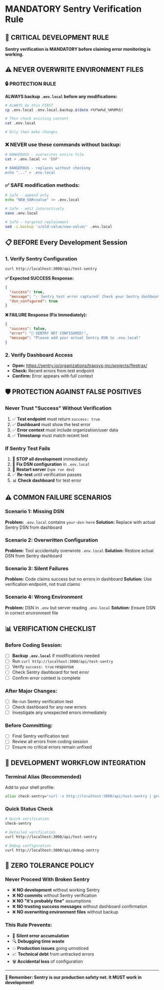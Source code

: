 # MANDATORY Sentry Verification Rule

## 🚨 **CRITICAL DEVELOPMENT RULE**

**Sentry verification is MANDATORY before claiming error monitoring is working.**

## ⚠️ **NEVER OVERWRITE ENVIRONMENT FILES**

### **🔒 PROTECTION RULE**
**ALWAYS backup `.env.local` before any modifications:**

```bash
# ALWAYS do this FIRST
cp .env.local .env.local.backup.$(date +%Y%m%d_%H%M%S)

# Then check existing content
cat .env.local

# Only then make changes
```

### **❌ NEVER use these commands without backup:**
```bash
# DANGEROUS - overwrites entire file
cat > .env.local << 'EOF'

# DANGEROUS - replaces without checking
echo "..." > .env.local
```

### **✅ SAFE modification methods:**
```bash
# Safe - append only
echo "NEW_VAR=value" >> .env.local

# Safe - edit interactively  
nano .env.local

# Safe - targeted replacement
sed -i.backup 's/old-value/new-value/' .env.local
```

## 📋 **BEFORE Every Development Session**

### **1. Verify Sentry Configuration**
```bash
curl http://localhost:3000/api/test-sentry
```

**✅ Expected SUCCESS Response:**
```json
{
  "success": true,
  "message": "✅ Sentry test error captured! Check your Sentry dashboard.",
  "dsn_configured": true
}
```

**❌ FAILURE Response (Fix Immediately):**
```json
{
  "success": false,
  "error": "🚨 SENTRY NOT CONFIGURED!",
  "message": "Please add your actual Sentry DSN to .env.local"
}
```

### **2. Verify Dashboard Access**
- **Open:** https://sentry.io/organizations/traxsys-inc/projects/fleetrax/
- **Check:** Recent errors from test endpoint
- **Confirm:** Error appears with full context

## 🛡️ **PROTECTION AGAINST FALSE POSITIVES**

### **Never Trust "Success" Without Verification**
1. ✅ **Test endpoint** must return `success: true`
2. ✅ **Dashboard** must show the test error
3. ✅ **Error context** must include organization/user data
4. ✅ **Timestamp** must match recent test

### **If Sentry Test Fails**
1. 🚨 **STOP all development** immediately
2. 🔧 **Fix DSN configuration** in `.env.local`
3. 🔄 **Restart server** (`npm run dev`)
4. ✅ **Re-test** until verification passes
5. 📊 **Check dashboard** for test error

## ⚠️ **COMMON FAILURE SCENARIOS**

### **Scenario 1: Missing DSN**
**Problem:** `.env.local` contains `your-dsn-here`
**Solution:** Replace with actual Sentry DSN from dashboard

### **Scenario 2: Overwritten Configuration**
**Problem:** Tool accidentally overwrote `.env.local`
**Solution:** Restore actual DSN from Sentry dashboard

### **Scenario 3: Silent Failures**
**Problem:** Code claims success but no errors in dashboard
**Solution:** Use verification endpoint, not trust claims

### **Scenario 4: Wrong Environment**
**Problem:** DSN in `.env` but server reading `.env.local`
**Solution:** Ensure DSN in correct environment file

## 📊 **VERIFICATION CHECKLIST**

### **Before Coding Session:**
- [ ] **Backup `.env.local`** if modifications needed
- [ ] Run `curl http://localhost:3000/api/test-sentry`
- [ ] Verify `success: true` response
- [ ] Check Sentry dashboard for test error
- [ ] Confirm error context is complete

### **After Major Changes:**
- [ ] Re-run Sentry verification test
- [ ] Check dashboard for any new errors
- [ ] Investigate any unexpected errors immediately

### **Before Committing:**
- [ ] Final Sentry verification test
- [ ] Review all errors from coding session
- [ ] Ensure no critical errors remain unfixed

## 🎯 **DEVELOPMENT WORKFLOW INTEGRATION**

### **Terminal Alias (Recommended)**
Add to your shell profile:
```bash
alias check-sentry="curl -s http://localhost:3000/api/test-sentry | grep -q '\"success\":true' && echo '✅ Sentry OK' || echo '🚨 Sentry BROKEN'"
```

### **Quick Status Check**
```bash
# Quick verification
check-sentry

# Detailed verification  
curl http://localhost:3000/api/test-sentry

# Debug configuration
curl http://localhost:3000/api/debug-sentry
```

## 🚨 **ZERO TOLERANCE POLICY**

### **Never Proceed With Broken Sentry**
- ❌ **NO development** without working Sentry
- ❌ **NO commits** without Sentry verification  
- ❌ **NO "it's probably fine"** assumptions
- ❌ **NO trusting success messages** without dashboard confirmation
- ❌ **NO overwriting environment files** without backup

### **This Rule Prevents:**
- 🐛 **Silent error accumulation**
- 🔍 **Debugging time waste** 
- 💥 **Production issues** going unnoticed
- 📈 **Technical debt** from untracked errors
- 🗑️ **Accidental loss** of configuration

---

**🎯 Remember: Sentry is our production safety net. It MUST work in development!** 